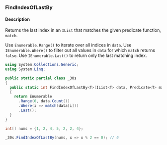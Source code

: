 ### FindIndexOfLastBy

#### Description
Returns the last index in an `IList` that matches the given predicate function, `match`.

Use `Enumerable.Range()` to iterate over all indices in `data`.
Use `IEnumerable.Where()` to filter out all values in `data` for which `match` returns `false`.
Use `IEnumerable.Last()` to return only the last matching index.

```csharp
using System.Collections.Generic;
using System.Linq;

public static partial class _30s 
{
  public static int FindIndexOfLastBy<T>(IList<T> data, Predicate<T> match)
  {
    return Enumerable
      .Range(0, data.Count())
      .Where(i => match(data[i]))
      .Last();
  }
}
```

```csharp
int[] nums = {1, 2, 4, 5, 2, 2, 4};

_30s.FindIndexOfLastBy(nums, x => x % 2 == 0); // 6
```
